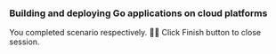 ### Building and deploying Go applications on cloud platforms
  
You completed scenario respectively. 👏🏻
Click Finish button to close session.  

